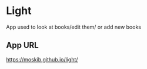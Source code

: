 # Light

App used to look at books/edit them/ or add new books

## App URL
https://moskib.github.io/light/

